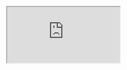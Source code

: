 <iframe src="https://youtube.com/embed/1imgku5I2Z4">
    
<link href="https://youtube.com/embed/1imgku5I2Z4" rel="Messy File">
    
[Messy File](html/messy-ReadmissionRates.html)
    
[Final File](html/final-ReadmissionRates.html)